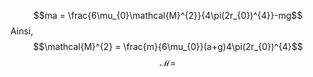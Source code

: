 $$ma = \frac{6\mu_{0}\mathcal{M}^{2}}{4\pi(2r_{0})^{4}}-mg$$
Ainsi, 
$$\mathcal{M}^{2} = \frac{m}{6\mu_{0}}(a+g)4\pi(2r_{0})^{4}$$
$$\mathcal{M} = $$
